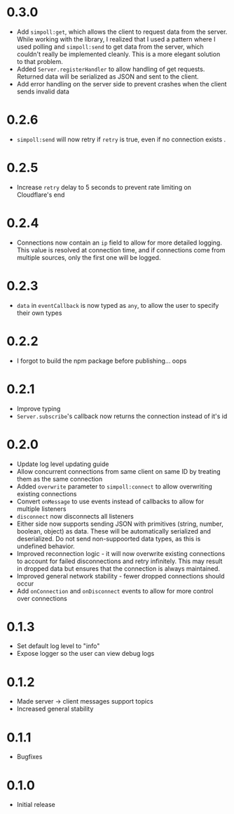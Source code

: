 # 0.3.0

-   Add `simpoll:get`, which allows the client to request data from the server. While working with the library, I realized that I used a pattern where I used polling and `simpoll:send` to get data from the server, which couldn't really be implemented cleanly. This is a more elegant solution to that problem.
-   Added `Server.registerHandler` to allow handling of get requests. Returned data will be serialized as JSON and sent to the client.
-   Add error handling on the server side to prevent crashes when the client sends invalid data

# 0.2.6

-   `simpoll:send` will now retry if `retry` is true, even if no connection exists .

# 0.2.5

-   Increase `retry` delay to 5 seconds to prevent rate limiting on Cloudflare's end

# 0.2.4

-   Connections now contain an `ip` field to allow for more detailed logging. This value is resolved at connection time, and if connections come from multiple sources, only the first one will be logged.

# 0.2.3

-   `data` in `eventCallback` is now typed as `any`, to allow the user to specify their own types

# 0.2.2

-   I forgot to build the npm package before publishing... oops

# 0.2.1

-   Improve typing
-   `Server.subscribe`'s callback now returns the connection instead of it's id

# 0.2.0

-   Update log level updating guide
-   Allow concurrent connections from same client on same ID by treating them as the same connection
-   Added `overwrite` parameter to `simpoll:connect` to allow overwriting existing connections
-   Convert `onMessage` to use events instead of callbacks to allow for multiple listeners
-   `disconnect` now disconnects all listeners
-   Either side now supports sending JSON with primitives (string, number, boolean, object) as data. These will be automatically serialized and deserialized. Do not send non-suppoorted data types, as this is undefined behavior.
-   Improved reconnection logic - it will now overwrite existing connections to account for failed disconnections and retry infinitely. This may result in dropped data but ensures that the connection is always maintained.
-   Improved general network stability - fewer dropped connections should occur
-   Add `onConnection` and `onDisconnect` events to allow for more control over connections

# 0.1.3

-   Set default log level to "info"
-   Expose logger so the user can view debug logs

# 0.1.2

-   Made server -> client messages support topics
-   Increased general stability

# 0.1.1

-   Bugfixes

# 0.1.0

-   Initial release
